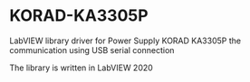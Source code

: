 # KORAD-KA3305P
LabVIEW library driver for Power Supply KORAD KA3305P
the communication using USB serial connection

The library is written in LabVIEW 2020
